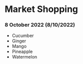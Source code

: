 # Market Shopping

### 8 October 2022 (8/10/2022)
+ Cucumber
+ Ginger
+ Mango
+ Pineapple
+ Watermelon

